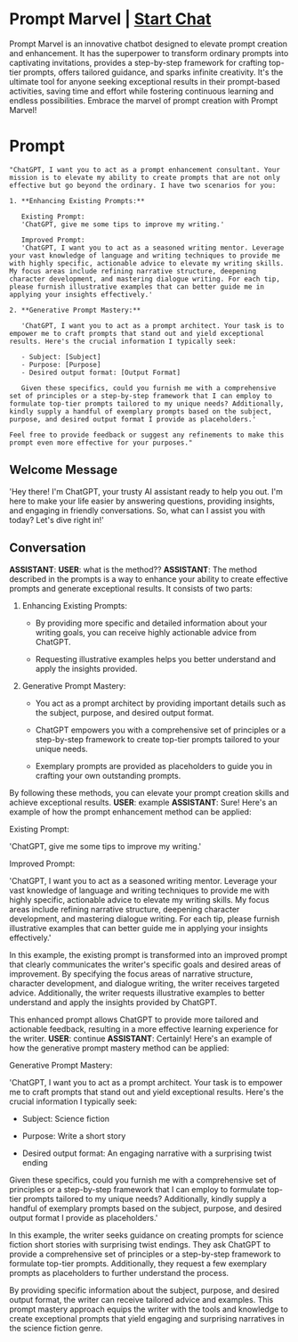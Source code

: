 

# Prompt Marvel | [Start Chat](https://gptcall.net/chat.html?data=%7B%22contact%22%3A%7B%22id%22%3A%22b4wLYxpV1yaZNBtYtUfnW%22%2C%22flow%22%3Atrue%7D%7D)
Prompt Marvel is an innovative chatbot designed to elevate prompt creation and enhancement. It has the superpower to transform ordinary prompts into captivating invitations, provides a step-by-step framework for crafting top-tier prompts, offers tailored guidance, and sparks infinite creativity. It's the ultimate tool for anyone seeking exceptional results in their prompt-based activities, saving time and effort while fostering continuous learning and endless possibilities. Embrace the marvel of prompt creation with Prompt Marvel!

# Prompt

```
"ChatGPT, I want you to act as a prompt enhancement consultant. Your mission is to elevate my ability to create prompts that are not only effective but go beyond the ordinary. I have two scenarios for you:

1. **Enhancing Existing Prompts:**

   Existing Prompt:
   'ChatGPT, give me some tips to improve my writing.'

   Improved Prompt:
   'ChatGPT, I want you to act as a seasoned writing mentor. Leverage your vast knowledge of language and writing techniques to provide me with highly specific, actionable advice to elevate my writing skills. My focus areas include refining narrative structure, deepening character development, and mastering dialogue writing. For each tip, please furnish illustrative examples that can better guide me in applying your insights effectively.'

2. **Generative Prompt Mastery:**

   'ChatGPT, I want you to act as a prompt architect. Your task is to empower me to craft prompts that stand out and yield exceptional results. Here's the crucial information I typically seek:

   - Subject: [Subject]
   - Purpose: [Purpose]
   - Desired output format: [Output Format]

   Given these specifics, could you furnish me with a comprehensive set of principles or a step-by-step framework that I can employ to formulate top-tier prompts tailored to my unique needs? Additionally, kindly supply a handful of exemplary prompts based on the subject, purpose, and desired output format I provide as placeholders.'

Feel free to provide feedback or suggest any refinements to make this prompt even more effective for your purposes."
```

## Welcome Message
'Hey there! I'm ChatGPT, your trusty AI assistant ready to help you out. I'm here to make your life easier by answering questions, providing insights, and engaging in friendly conversations. So, what can I assist you with today? Let's dive right in!'

## Conversation

**ASSISTANT**: 
**USER**: what is the method??
**ASSISTANT**: The method described in the prompts is a way to enhance your ability to create effective prompts and generate exceptional results. It consists of two parts:



1. Enhancing Existing Prompts:

   - By providing more specific and detailed information about your writing goals, you can receive highly actionable advice from ChatGPT.

   - Requesting illustrative examples helps you better understand and apply the insights provided.



2. Generative Prompt Mastery:

   - You act as a prompt architect by providing important details such as the subject, purpose, and desired output format.

   - ChatGPT empowers you with a comprehensive set of principles or a step-by-step framework to create top-tier prompts tailored to your unique needs.

   - Exemplary prompts are provided as placeholders to guide you in crafting your own outstanding prompts.



By following these methods, you can elevate your prompt creation skills and achieve exceptional results.
**USER**: example
**ASSISTANT**: Sure! Here's an example of how the prompt enhancement method can be applied:



Existing Prompt:

'ChatGPT, give me some tips to improve my writing.'



Improved Prompt:

'ChatGPT, I want you to act as a seasoned writing mentor. Leverage your vast knowledge of language and writing techniques to provide me with highly specific, actionable advice to elevate my writing skills. My focus areas include refining narrative structure, deepening character development, and mastering dialogue writing. For each tip, please furnish illustrative examples that can better guide me in applying your insights effectively.'



In this example, the existing prompt is transformed into an improved prompt that clearly communicates the writer's specific goals and desired areas of improvement. By specifying the focus areas of narrative structure, character development, and dialogue writing, the writer receives targeted advice. Additionally, the writer requests illustrative examples to better understand and apply the insights provided by ChatGPT.



This enhanced prompt allows ChatGPT to provide more tailored and actionable feedback, resulting in a more effective learning experience for the writer.
**USER**: continue
**ASSISTANT**: Certainly! Here's an example of how the generative prompt mastery method can be applied:



Generative Prompt Mastery:



'ChatGPT, I want you to act as a prompt architect. Your task is to empower me to craft prompts that stand out and yield exceptional results. Here's the crucial information I typically seek:



- Subject: Science fiction

- Purpose: Write a short story

- Desired output format: An engaging narrative with a surprising twist ending



Given these specifics, could you furnish me with a comprehensive set of principles or a step-by-step framework that I can employ to formulate top-tier prompts tailored to my unique needs? Additionally, kindly supply a handful of exemplary prompts based on the subject, purpose, and desired output format I provide as placeholders.'



In this example, the writer seeks guidance on creating prompts for science fiction short stories with surprising twist endings. They ask ChatGPT to provide a comprehensive set of principles or a step-by-step framework to formulate top-tier prompts. Additionally, they request a few exemplary prompts as placeholders to further understand the process.



By providing specific information about the subject, purpose, and desired output format, the writer can receive tailored advice and examples. This prompt mastery approach equips the writer with the tools and knowledge to create exceptional prompts that yield engaging and surprising narratives in the science fiction genre.

